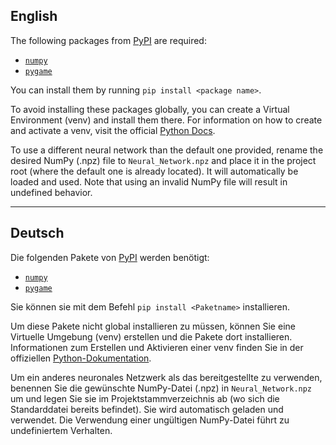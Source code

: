 English
---
The following packages from [PyPI](https://pypi.org/) are required:
* [`numpy`](https://pypi.org/project/numpy/)
* [`pygame`](https://pypi.org/project/pygame/)

You can install them by running `pip install <package name>`.

To avoid installing these packages globally, you can create a Virtual Environment (venv) and install them there. For information on how to create and activate a venv, visit the official [Python Docs](https://docs.python.org/3/library/venv.html).

To use a different neural network than the default one provided, rename the desired NumPy (.npz) file to `Neural_Network.npz` and place it in the project root (where the default one is already located). It will automatically be loaded and used. Note that using an invalid NumPy file will result in undefined behavior.

---

Deutsch
---
Die folgenden Pakete von [PyPI](https://pypi.org/) werden benötigt:
* [`numpy`](https://pypi.org/project/numpy/)
* [`pygame`](https://pypi.org/project/pygame/)

Sie können sie mit dem Befehl `pip install <Paketname>` installieren.

Um diese Pakete nicht global installieren zu müssen, können Sie eine Virtuelle Umgebung (venv) erstellen und die Pakete dort installieren. Informationen zum Erstellen und Aktivieren einer venv finden Sie in der offiziellen [Python-Dokumentation](https://docs.python.org/3/library/venv.html).

Um ein anderes neuronales Netzwerk als das bereitgestellte zu verwenden, benennen Sie die gewünschte NumPy-Datei (.npz) in `Neural_Network.npz` um und legen Sie sie im Projektstammverzeichnis ab (wo sich die Standarddatei bereits befindet). Sie wird automatisch geladen und verwendet. Die Verwendung einer ungültigen NumPy-Datei führt zu undefiniertem Verhalten.
